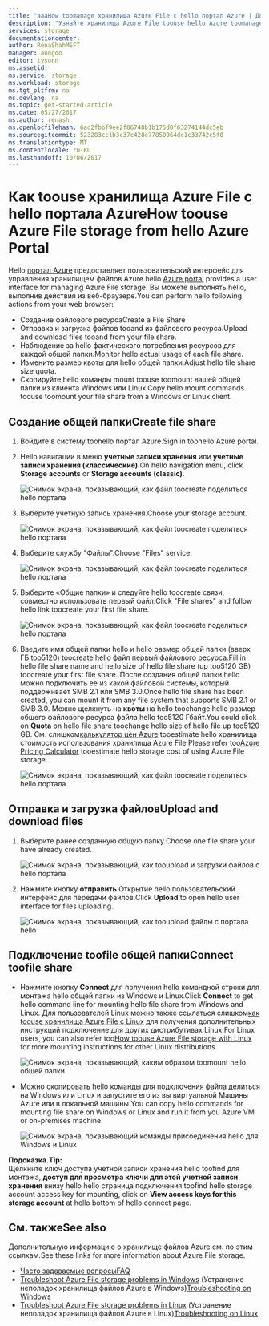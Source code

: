 ```yaml
---
title: "aaaHow toomanage хранилища Azure File с hello портал Azure | Документы Microsoft"
description: "Узнайте хранилища Azure File toouse hello Azure toomanage портала."
services: storage
documentationcenter: 
author: RenaShahMSFT
manager: aungoo
editor: tysonn
ms.assetid: 
ms.service: storage
ms.workload: storage
ms.tgt_pltfrm: na
ms.devlang: na
ms.topic: get-started-article
ms.date: 05/27/2017
ms.author: renash
ms.openlocfilehash: 6ad2fbbf9ee2f86748b1b175d0f63274144dc5eb
ms.sourcegitcommit: 523283cc1b3c37c428e77850964dc1c33742c5f0
ms.translationtype: MT
ms.contentlocale: ru-RU
ms.lasthandoff: 10/06/2017
---
```

# <a name="how-toouse-azure-file-storage-from-hello-azure-portal"></a><span data-ttu-id="39c7f-103">Как toouse хранилища Azure File с hello портала Azure</span><span class="sxs-lookup"><span data-stu-id="39c7f-103">How toouse Azure File storage from hello Azure Portal</span></span>
<span data-ttu-id="39c7f-104">Hello [портал Azure](https://portal.azure.com) предоставляет пользовательский интерфейс для управления хранилищем файлов Azure.</span><span class="sxs-lookup"><span data-stu-id="39c7f-104">hello [Azure portal](https://portal.azure.com) provides a user interface for managing Azure File storage.</span></span> <span data-ttu-id="39c7f-105">Вы можете выполнять hello, выполнив действия из веб-браузере.</span><span class="sxs-lookup"><span data-stu-id="39c7f-105">You can perform hello following actions from your web browser:</span></span>

* <span data-ttu-id="39c7f-106">Создание файлового ресурса</span><span class="sxs-lookup"><span data-stu-id="39c7f-106">Create a File Share</span></span>
* <span data-ttu-id="39c7f-107">Отправка и загрузка файлов tooand из файлового ресурса.</span><span class="sxs-lookup"><span data-stu-id="39c7f-107">Upload and download files tooand from your file share.</span></span>
* <span data-ttu-id="39c7f-108">Наблюдение за hello фактического потребления ресурсов для каждой общей папки.</span><span class="sxs-lookup"><span data-stu-id="39c7f-108">Monitor hello actual usage of each file share.</span></span>
* <span data-ttu-id="39c7f-109">Измените размер квоты для hello общей папки.</span><span class="sxs-lookup"><span data-stu-id="39c7f-109">Adjust hello file share size quota.</span></span>
* <span data-ttu-id="39c7f-110">Скопируйте hello команды mount toouse toomount вашей общей папки из клиента Windows или Linux.</span><span class="sxs-lookup"><span data-stu-id="39c7f-110">Copy hello mount commands toouse toomount your file share from a Windows or Linux client.</span></span>

## <a name="create-file-share"></a><span data-ttu-id="39c7f-111">Создание общей папки</span><span class="sxs-lookup"><span data-stu-id="39c7f-111">Create file share</span></span>
1. <span data-ttu-id="39c7f-112">Войдите в систему toohello портал Azure.</span><span class="sxs-lookup"><span data-stu-id="39c7f-112">Sign in toohello Azure portal.</span></span>
2. <span data-ttu-id="39c7f-113">Hello навигации в меню **учетные записи хранения** или **учетные записи хранения (классические)**.</span><span class="sxs-lookup"><span data-stu-id="39c7f-113">On hello navigation menu, click **Storage accounts** or **Storage accounts (classic)**.</span></span>
    
    ![Снимок экрана, показывающий, как файл toocreate поделиться hello портала](./media/storage-how-to-use-files-portal/use-files-portal-create-file-share1.png)

3. <span data-ttu-id="39c7f-115">Выберите учетную запись хранения.</span><span class="sxs-lookup"><span data-stu-id="39c7f-115">Choose your storage account.</span></span>

    ![Снимок экрана, показывающий, как файл toocreate поделиться hello портала](./media/storage-how-to-use-files-portal/use-files-portal-create-file-share2.png)

4. <span data-ttu-id="39c7f-117">Выберите службу "Файлы".</span><span class="sxs-lookup"><span data-stu-id="39c7f-117">Choose "Files" service.</span></span>

    ![Снимок экрана, показывающий, как файл toocreate поделиться hello портала](./media/storage-how-to-use-files-portal/use-files-portal-create-file-share3.png)

5. <span data-ttu-id="39c7f-119">Выберите «Общие папки» и следуйте hello toocreate связи, совместно использовать первый файл.</span><span class="sxs-lookup"><span data-stu-id="39c7f-119">Click "File shares" and follow hello link toocreate your first file share.</span></span>

    ![Снимок экрана, показывающий, как файл toocreate поделиться hello портала](./media/storage-how-to-use-files-portal/use-files-portal-create-file-share4.png)

6. <span data-ttu-id="39c7f-121">Введите имя общей папки hello и hello размер общей папки (вверх ГБ too5120) toocreate hello файл первый файлового ресурса.</span><span class="sxs-lookup"><span data-stu-id="39c7f-121">Fill in hello file share name and hello size of hello file share (up too5120 GB) toocreate your first file share.</span></span> <span data-ttu-id="39c7f-122">После создания общей папки hello можно подключить ее из какой файловой системы, который поддерживает SMB 2.1 или SMB 3.0.</span><span class="sxs-lookup"><span data-stu-id="39c7f-122">Once hello file share has been created, you can mount it from any file system that supports SMB 2.1 or SMB 3.0.</span></span> <span data-ttu-id="39c7f-123">Можно щелкнуть на **квоты** на hello toochange hello размер общего файлового ресурса файла hello too5120 Гбайт.</span><span class="sxs-lookup"><span data-stu-id="39c7f-123">You could click on **Quota** on hello file share toochange hello size of hello file up too5120 GB.</span></span> <span data-ttu-id="39c7f-124">См. слишком[калькулятор цен Azure](https://azure.microsoft.com/pricing/calculator/) tooestimate hello хранилища стоимость использования хранилища Azure File.</span><span class="sxs-lookup"><span data-stu-id="39c7f-124">Please refer too[Azure Pricing Calculator](https://azure.microsoft.com/pricing/calculator/) tooestimate hello storage cost of using Azure File storage.</span></span>

    ![Снимок экрана, показывающий, как файл toocreate поделиться hello портала](./media/storage-how-to-use-files-portal/use-files-portal-create-file-share5.png)

## <a name="upload-and-download-files"></a><span data-ttu-id="39c7f-126">Отправка и загрузка файлов</span><span class="sxs-lookup"><span data-stu-id="39c7f-126">Upload and download files</span></span>
1. <span data-ttu-id="39c7f-127">Выберите ранее созданную общую папку.</span><span class="sxs-lookup"><span data-stu-id="39c7f-127">Choose one file share your have already created.</span></span>

    ![Снимок экрана, показывающий, как tooupload и загрузки файлов с hello портала](./media/storage-how-to-use-files-portal/use-files-portal-upload-file1.png)

2. <span data-ttu-id="39c7f-129">Нажмите кнопку **отправить** Открытие hello пользовательский интерфейс для передачи файлов.</span><span class="sxs-lookup"><span data-stu-id="39c7f-129">Click **Upload** to open hello user interface for files uploading.</span></span>

    ![Снимок экрана, показывающий, как tooupload файлы с портала hello](./media/storage-how-to-use-files-portal/use-files-portal-upload-file2.png)

## <a name="connect-toofile-share"></a><span data-ttu-id="39c7f-131">Подключение toofile общей папки</span><span class="sxs-lookup"><span data-stu-id="39c7f-131">Connect toofile share</span></span>
-  <span data-ttu-id="39c7f-132">Нажмите кнопку **Connect** для получения hello командной строки для монтажа hello общей папки из Windows и Linux.</span><span class="sxs-lookup"><span data-stu-id="39c7f-132">Click **Connect** to get hello command line for mounting hello file share from Windows and Linux.</span></span> <span data-ttu-id="39c7f-133">Для пользователей Linux можно также ссылаться слишком[как toouse хранилища Azure File с Linux](../storage-how-to-use-files-linux.md) для получения дополнительных инструкций подключение для других дистрибутивах Linux.</span><span class="sxs-lookup"><span data-stu-id="39c7f-133">For Linux users, you can also refer too[How toouse Azure File storage with Linux](../storage-how-to-use-files-linux.md) for more mounting instructions for other Linux distributions.</span></span>

    ![Снимок экрана, показывающий, каким образом toomount hello общей папки](./media/storage-how-to-use-files-portal/use-files-portal-connect.png)
-  <span data-ttu-id="39c7f-135">Можно скопировать hello команды для подключения файла делиться на Windows или Linux и запустите его из вы виртуальной Машины Azure или в локальной машины.</span><span class="sxs-lookup"><span data-stu-id="39c7f-135">You can copy hello commands for mounting file share on Windows or Linux and run it from you Azure VM or on-premises machine.</span></span>

    ![Снимок экрана, показывающий команды присоединения hello для Windows и Linux](./media/storage-how-to-use-files-portal/use-files-portal-show-mount-commands.png)

<span data-ttu-id="39c7f-137">**Подсказка.**</span><span class="sxs-lookup"><span data-stu-id="39c7f-137">**Tip:**</span></span>  
<span data-ttu-id="39c7f-138">Щелкните ключ доступа учетной записи хранения hello toofind для монтажа, **доступ для просмотра ключи для этой учетной записи хранения** внизу hello hello страница подключения.</span><span class="sxs-lookup"><span data-stu-id="39c7f-138">toofind hello storage account access key for mounting, click on **View access keys for this storage account** at hello bottom of hello connect page.</span></span>

## <a name="see-also"></a><span data-ttu-id="39c7f-139">См. также</span><span class="sxs-lookup"><span data-stu-id="39c7f-139">See also</span></span>
<span data-ttu-id="39c7f-140">Дополнительную информацию о хранилище файлов Azure см. по этим ссылкам.</span><span class="sxs-lookup"><span data-stu-id="39c7f-140">See these links for more information about Azure File storage.</span></span>

* [<span data-ttu-id="39c7f-141">Часто задаваемые вопросы</span><span class="sxs-lookup"><span data-stu-id="39c7f-141">FAQ</span></span>](../storage-files-faq.md)
* <span data-ttu-id="39c7f-142">[Troubleshoot Azure File storage problems in Windows](storage-troubleshoot-windows-file-connection-problems.md) (Устранение неполадок хранилища файлов Azure в Windows)</span><span class="sxs-lookup"><span data-stu-id="39c7f-142">[Troubleshooting on Windows](storage-troubleshoot-windows-file-connection-problems.md)</span></span>      
* <span data-ttu-id="39c7f-143">[Troubleshoot Azure File storage problems in Linux](storage-troubleshoot-linux-file-connection-problems.md) (Устранение неполадок хранилища файлов Azure в Linux)</span><span class="sxs-lookup"><span data-stu-id="39c7f-143">[Troubleshooting on Linux](storage-troubleshoot-linux-file-connection-problems.md)</span></span>    